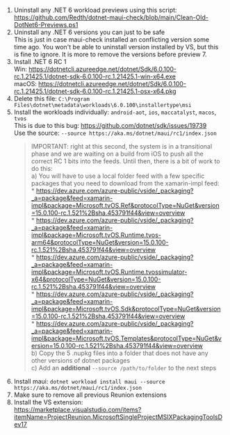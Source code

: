 1. Uninstall any .NET 6 workload previews using this script:  
   https://github.com/Redth/dotnet-maui-check/blob/main/Clean-Old-DotNet6-Previews.ps1
2. Uninstall any .NET 6 versions you can just to be safe  
   This is just in case maui-check installed an conflicting version some time ago. You won't be able to uninstall version installed by VS, but this is fine to ignore. It is more to remove the versions before preview 7.
3. Install .NET 6 RC 1  
   Win: https://dotnetcli.azureedge.net/dotnet/Sdk/6.0.100-rc.1.21425.1/dotnet-sdk-6.0.100-rc.1.21425.1-win-x64.exe   
   macOS: https://dotnetcli.azureedge.net/dotnet/Sdk/6.0.100-rc.1.21425.1/dotnet-sdk-6.0.100-rc.1.21425.1-osx-x64.pkg  
4. Delete this file: `C:\Program Files\dotnet\metadata\workloads\6.0.100\installertype\msi`
5. Install the workloads individually: `android-aot`, `ios`, `maccatalyst`, `macos`, `tvos`  
   This is due to this bug: https://github.com/dotnet/sdk/issues/19739  
   Use the source: `--source https://aka.ms/dotnet/maui/rc1/index.json`
   > IMPORTANT: right at this second, the system is in a transitional phase and we are waiting on a build from iOS to push all the correct RC 1 bits into the feeds. Until then, there is a bit of work to do this:  
   >  a) You will have to use a local folder feed with a few specific packages that you need to download from the xamarin-impl feed:  
   >     *  https://dev.azure.com/azure-public/vside/_packaging?_a=package&feed=xamarin-impl&package=Microsoft.tvOS.Ref&protocolType=NuGet&version=15.0.100-rc.1.521%2Bsha.453791f44&view=overview  
   >     *  https://dev.azure.com/azure-public/vside/_packaging?_a=package&feed=xamarin-impl&package=Microsoft.tvOS.Runtime.tvos-arm64&protocolType=NuGet&version=15.0.100-rc.1.521%2Bsha.453791f44&view=overview  
   >     *  https://dev.azure.com/azure-public/vside/_packaging?_a=package&feed=xamarin-impl&package=Microsoft.tvOS.Runtime.tvossimulator-x64&protocolType=NuGet&version=15.0.100-rc.1.521%2Bsha.453791f44&view=overview  
   >     *  https://dev.azure.com/azure-public/vside/_packaging?_a=package&feed=xamarin-impl&package=Microsoft.tvOS.Sdk&protocolType=NuGet&version=15.0.100-rc.1.521%2Bsha.453791f44&view=overview  
   >     *  https://dev.azure.com/azure-public/vside/_packaging?_a=package&feed=xamarin-impl&package=Microsoft.tvOS.Templates&protocolType=NuGet&version=15.0.100-rc.1.521%2Bsha.453791f44&view=overview  
   >  b) Copy the 5 .nupkg files into a folder that does not have any other versions of dotnet packages  
   >  c) Add an **additional** `--source /path/to/folder` to the next steps
6. Install maui: `dotnet workload install maui --source https://aka.ms/dotnet/maui/rc1/index.json`
7. Make sure to remove all previous Reunion extensions
8. Install the VS extension:  
   https://marketplace.visualstudio.com/items?itemName=ProjectReunion.MicrosoftSingleProjectMSIXPackagingToolsDev17
